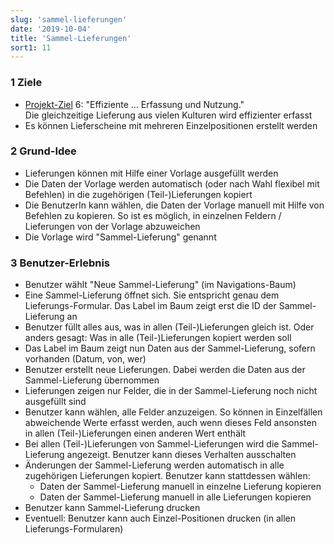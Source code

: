 ```yaml
---
slug: 'sammel-lieferungen'
date: '2019-10-04'
title: 'Sammel-Lieferungen'
sort1: 11
---
```


### 1 Ziele

- [Projekt-Ziel](/ziele) 6: "Effiziente ... Erfassung und Nutzung."<br/>
  Die gleichzeitige Lieferung aus vielen Kulturen wird effizienter erfasst
- Es können Lieferscheine mit mehreren Einzelpositionen erstellt werden

### 2 Grund-Idee

- Lieferungen können mit Hilfe einer Vorlage ausgefüllt werden
- Die Daten der Vorlage werden automatisch (oder nach Wahl flexibel mit Befehlen) in die zugehörigen (Teil-)Lieferungen kopiert
- Die BenutzerIn kann wählen, die Daten der Vorlage manuell mit Hilfe von Befehlen zu kopieren. So ist es möglich, in einzelnen Feldern / Lieferungen von der Vorlage abzuweichen
- Die Vorlage wird "Sammel-Lieferung" genannt

### 3 Benutzer-Erlebnis

- Benutzer wählt "Neue Sammel-Lieferung" (im Navigations-Baum)
- Eine Sammel-Lieferung öffnet sich. Sie entspricht genau dem Lieferungs-Formular. Das Label im Baum zeigt erst die ID der Sammel-Lieferung an
- Benutzer füllt alles aus, was in allen (Teil-)Lieferungen gleich ist. Oder anders gesagt: Was in alle (Teil-)Lieferungen kopiert werden soll
- Das Label im Baum zeigt nun Daten aus der Sammel-Lieferung, sofern vorhanden (Datum, von, wer)
- Benutzer erstellt neue Lieferungen. Dabei werden die Daten aus der Sammel-Lieferung übernommen
- Lieferungen zeigen nur Felder, die in der Sammel-Lieferung noch nicht ausgefüllt sind
- Benutzer kann wählen, alle Felder anzuzeigen. So können in Einzelfällen abweichende Werte erfasst werden, auch wenn dieses Feld ansonsten in allen (Teil-)Lieferungen einen anderen Wert enthält
- Bei allen (Teil-)Lieferungen von Sammel-Lieferungen wird die Sammel-Lieferung angezeigt. Benutzer kann dieses Verhalten ausschalten
- Änderungen der Sammel-Lieferung werden automatisch in alle zugehörigen Lieferungen kopiert. Benutzer kann stattdessen wählen:
  - Daten der Sammel-Lieferung manuell in einzelne Lieferung kopieren
  - Daten der Sammel-Lieferung manuell in alle Lieferungen kopieren
- Benutzer kann Sammel-Lieferung drucken
- Eventuell: Benutzer kann auch Einzel-Positionen drucken (in allen Lieferungs-Formularen)
